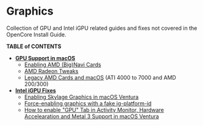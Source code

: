 # Graphics
Collection of GPU and Intel iGPU related guides and fixes not covered in the OpenCore Install Guide.

**TABLE of CONTENTS**

- [**GPU Support in macOS**](https://github.com/5T33Z0/OC-Little-Translated/tree/main/11_Graphics/GPU)
	- [Enabling AMD (Big)Navi Cards](https://github.com/5T33Z0/OC-Little-Translated/tree/main/11_Graphics/GPU/AMD_Navi)
	- [AMD Radeon Tweaks](https://github.com/5T33Z0/OC-Little-Translated/tree/main/11_Graphics/GPU/AMD_Radeon_Tweaks)
	- [Legacy AMD Cards and macOS](https://web.archive.org/web/20170814210930/http://www.rampagedev.com/guides/graphic-cards-injection/) (ATI 4000 to 7000 and AMD 200/300) 
- [**Intel iGPU Fixes**](https://github.com/5T33Z0/OC-Little-Translated/tree/main/11_Graphics/iGPU)
	- [Enabling Skylage Graphics in macOS Ventura](https://github.com/5T33Z0/OC-Little-Translated/tree/main/11_Graphics/iGPU/Skylake_Spoofing_macOS13)
	- [Force-enabling graphics with a fake ig-platform-id](https://github.com/5T33Z0/OC-Little-Translated/blob/main/11_Graphics/iGPU/Fake_ig-platform-id.md)
	- [How to enable "GPU" Tab in Activity Monitor, Hardware Accelearation and Metal 3 Support in macOS Ventura](https://github.com/5T33Z0/OC-Little-Translated/tree/main/11_Graphics/GPU_Tab)

